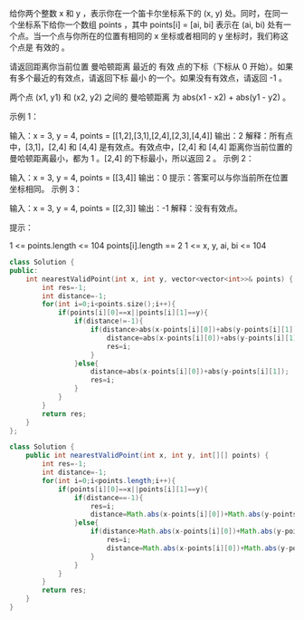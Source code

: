 给你两个整数 x 和 y ，表示你在一个笛卡尔坐标系下的 (x, y) 处。同时，在同一个坐标系下给你一个数组 points ，其中 points[i] = [ai, bi] 表示在 (ai, bi) 处有一个点。当一个点与你所在的位置有相同的 x 坐标或者相同的 y 坐标时，我们称这个点是 有效的 。

请返回距离你当前位置 曼哈顿距离 最近的 有效 点的下标（下标从 0 开始）。如果有多个最近的有效点，请返回下标 最小 的一个。如果没有有效点，请返回 -1 。

两个点 (x1, y1) 和 (x2, y2) 之间的 曼哈顿距离 为 abs(x1 - x2) + abs(y1 - y2) 。

 

示例 1：

输入：x = 3, y = 4, points = [[1,2],[3,1],[2,4],[2,3],[4,4]]
输出：2
解释：所有点中，[3,1]，[2,4] 和 [4,4] 是有效点。有效点中，[2,4] 和 [4,4] 距离你当前位置的曼哈顿距离最小，都为 1 。[2,4] 的下标最小，所以返回 2 。
示例 2：

输入：x = 3, y = 4, points = [[3,4]]
输出：0
提示：答案可以与你当前所在位置坐标相同。
示例 3：

输入：x = 3, y = 4, points = [[2,3]]
输出：-1
解释：没有有效点。


提示：

1 <= points.length <= 104
points[i].length == 2
1 <= x, y, ai, bi <= 104

```cpp
class Solution {
public:
    int nearestValidPoint(int x, int y, vector<vector<int>>& points) {
        int res=-1;
        int distance=-1;
        for(int i=0;i<points.size();i++){
            if(points[i][0]==x||points[i][1]==y){
                if(distance!=-1){
                    if(distance>abs(x-points[i][0])+abs(y-points[i][1])){
                        distance=abs(x-points[i][0])+abs(y-points[i][1]);
                        res=i;
                    }
                }else{
                    distance=abs(x-points[i][0])+abs(y-points[i][1]);
                    res=i;
                }
            }
        }
        return res;
    }
};
```

```java
class Solution {
    public int nearestValidPoint(int x, int y, int[][] points) {
        int res=-1;
        int distance=-1;
        for(int i=0;i<points.length;i++){
            if(points[i][0]==x||points[i][1]==y){
                if(distance==-1){
                    res=i;
                    distance=Math.abs(x-points[i][0])+Math.abs(y-points[i][1]);
                }else{
                    if(distance>Math.abs(x-points[i][0])+Math.abs(y-points[i][1])){
                        res=i;
                        distance=Math.abs(x-points[i][0])+Math.abs(y-points[i][1]);
                    }
                }
            }
        }
        return res;
    }
}
```

